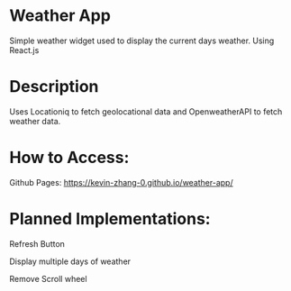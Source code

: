 # Weather App
Simple weather widget used to display the current days weather.
Using React.js

# Description
Uses Locationiq to fetch geolocational data and OpenweatherAPI to fetch weather data.

# How to Access:
Github Pages: https://kevin-zhang-0.github.io/weather-app/

# Planned Implementations:
Refresh Button

Display multiple days of weather

Remove Scroll wheel
